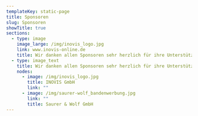 ```yaml
---
templateKey: static-page
title: Sponsoren
slug: Sponsoren
showTitle: true
sections:
  - type: image
    image_large: /img/inovis_logo.jpg
    link: www.inovis-online.de
    title: Wir danken allen Sponsoren sehr herzlich für ihre Unterstützung !
  - type: image_text
    title: Wir danken allen Sponsoren sehr herzlich für ihre Unterstützung !
    nodes:
      - image: /img/inovis_logo.jpg
        title: INOVIS GmbH
        link: ""
      - image: /img/saurer-wolf_bandenwerbung.jpg
        link: ""
        title: Saurer & Wolf GmbH
---
```

